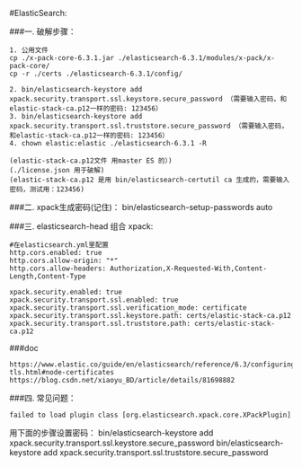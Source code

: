 #ElasticSearch:

###一. 破解步骤：
```shell
1. 公用文件
cp ./x-pack-core-6.3.1.jar ./elasticsearch-6.3.1/modules/x-pack/x-pack-core/
cp -r ./certs ./elasticsearch-6.3.1/config/

2. bin/elasticsearch-keystore add xpack.security.transport.ssl.keystore.secure_password （需要输入密码，和elastic-stack-ca.p12一样的密码: 123456）
3. bin/elasticsearch-keystore add xpack.security.transport.ssl.truststore.secure_password （需要输入密码，和elastic-stack-ca.p12一样的密码: 123456）
4. chown elastic:elastic ./elasticsearch-6.3.1 -R

(elastic-stack-ca.p12文件 用master ES 的）)
(./license.json 用于破解)
(elastic-stack-ca.p12 是用 bin/elasticsearch-certutil ca 生成的，需要输入密码，测试用：123456)
```

###二. xpack生成密码(记住)：
bin/elasticsearch-setup-passwords auto

###三. elasticsearch-head 组合 xpack:
```shell
#在elasticsearch.yml里配置
http.cors.enabled: true
http.cors.allow-origin: "*"
http.cors.allow-headers: Authorization,X-Requested-With,Content-Length,Content-Type

xpack.security.enabled: true
xpack.security.transport.ssl.enabled: true
xpack.security.transport.ssl.verification_mode: certificate
xpack.security.transport.ssl.keystore.path: certs/elastic-stack-ca.p12
xpack.security.transport.ssl.truststore.path: certs/elastic-stack-ca.p12
```

###doc
```shell
https://www.elastic.co/guide/en/elasticsearch/reference/6.3/configuring-tls.html#node-certificates
https://blog.csdn.net/xiaoyu_BD/article/details/81698882
```


###四. 常见问题：
```shell
failed to load plugin class [org.elasticsearch.xpack.core.XPackPlugin]
```
用下面的步骤设置密码：
 bin/elasticsearch-keystore add xpack.security.transport.ssl.keystore.secure_password
 bin/elasticsearch-keystore add xpack.security.transport.ssl.truststore.secure_password 


